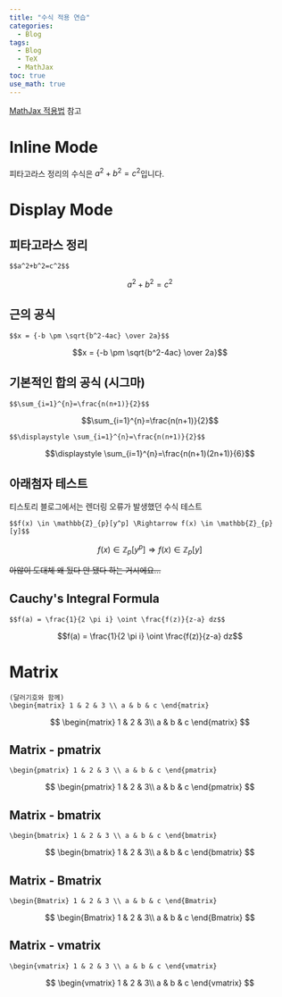 ```yaml
---
title: "수식 적용 연습"
categories:
  - Blog
tags:
  - Blog
  - TeX
  - MathJax
toc: true
use_math: true
---
```


[MathJax 적용법](https://subinium.github.io/mathjax/) 참고

# Inline Mode
피타고라스 정리의 수식은 $a^2+b^2=c^2$입니다.

# Display Mode
## 피타고라스 정리  
```
$$a^2+b^2=c^2$$
```
$$a^2+b^2=c^2$$

## 근의 공식
```
$$x = {-b \pm \sqrt{b^2-4ac} \over 2a}$$
```
$$x = {-b \pm \sqrt{b^2-4ac} \over 2a}$$  

## 기본적인 합의 공식 (시그마)
```
$$\sum_{i=1}^{n}=\frac{n(n+1)}{2}$$
```
$$\sum_{i=1}^{n}=\frac{n(n+1)}{2}$$
```
$$\displaystyle \sum_{i=1}^{n}=\frac{n(n+1)}{2}$$
```
$$\displaystyle \sum_{i=1}^{n}=\frac{n(n+1)(2n+1)}{6}$$

## 아래첨자 테스트
티스토리 블로그에서는 렌더링 오류가 발생했던 수식 테스트
```
$$f(x) \in \mathbb{Z}_{p}[y^p] \Rightarrow f(x) \in \mathbb{Z}_{p}[y]$$
```
$$f(x) \in \mathbb{Z}_{p}[y^p] \Rightarrow f(x) \in \mathbb{Z}_{p}[y]$$

~~아않이 도대체 왜 됬다 안 됐다 하는 거시에요...~~

## Cauchy's Integral Formula
```
$$f(a) = \frac{1}{2 \pi i} \oint \frac{f(z)}{z-a} dz$$
```
$$f(a) = \frac{1}{2 \pi i} \oint \frac{f(z)}{z-a} dz$$

# Matrix
```
(달러기호와 함께)
\begin{matrix} 1 & 2 & 3 \\ a & b & c \end{matrix}
```
$$
\begin{matrix}
1 & 2 & 3\\
a & b & c
\end{matrix}
$$

## Matrix - pmatrix
```
\begin{pmatrix} 1 & 2 & 3 \\ a & b & c \end{pmatrix}
```
$$
\begin{pmatrix}
1 & 2 & 3\\
a & b & c
\end{pmatrix}
$$

## Matrix - bmatrix
```
\begin{bmatrix} 1 & 2 & 3 \\ a & b & c \end{bmatrix}
```
$$
\begin{bmatrix}
1 & 2 & 3\\
a & b & c
\end{bmatrix}
$$

## Matrix - Bmatrix
```
\begin{Bmatrix} 1 & 2 & 3 \\ a & b & c \end{Bmatrix}
```
$$
\begin{Bmatrix}
1 & 2 & 3\\
a & b & c
\end{Bmatrix}
$$

## Matrix - vmatrix
```
\begin{vmatrix} 1 & 2 & 3 \\ a & b & c \end{vmatrix}
```
$$
\begin{vmatrix}
1 & 2 & 3\\
a & b & c
\end{vmatrix}
$$
